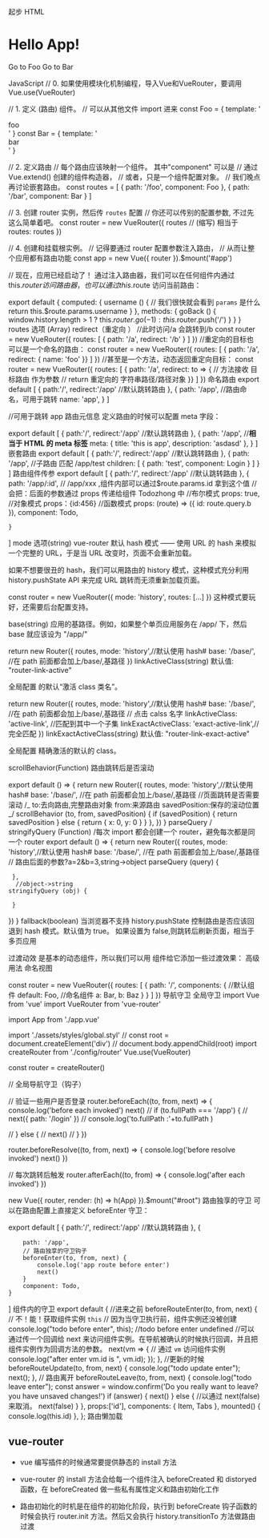 起步
HTML

<script src="https://unpkg.com/vue/dist/vue.js"></script>
<script src="https://unpkg.com/vue-router/dist/vue-router.js"></script>

<div id="app">
  <h1>Hello App!</h1>
  <p>
    <!-- 使用 router-link 组件来导航. -->
    <!-- 通过传入 `to` 属性指定链接. -->
    <!-- <router-link> 默认会被渲染成一个 `<a>` 标签 -->
    <router-link to="/foo">Go to Foo</router-link>
    <router-link to="/bar">Go to Bar</router-link>
  </p>
  <!-- 路由出口 -->
  <!-- 路由匹配到的组件将渲染在这里 n内置组件-->
  <router-view></router-view>
</div>
JavaScript
// 0. 如果使用模块化机制编程，导入Vue和VueRouter，要调用 Vue.use(VueRouter)

// 1. 定义 (路由) 组件。
// 可以从其他文件 import 进来
const Foo = { template: '<div>foo</div>' }
const Bar = { template: '<div>bar</div>' }

// 2. 定义路由
// 每个路由应该映射一个组件。 其中"component" 可以是
// 通过 Vue.extend() 创建的组件构造器，
// 或者，只是一个组件配置对象。
// 我们晚点再讨论嵌套路由。
const routes = [
{ path: '/foo', component: Foo },
{ path: '/bar', component: Bar }
]

// 3. 创建 router 实例，然后传 `routes` 配置
// 你还可以传别的配置参数, 不过先这么简单着吧。
const router = new VueRouter({
routes // (缩写) 相当于 routes: routes
})

// 4. 创建和挂载根实例。
// 记得要通过 router 配置参数注入路由，
// 从而让整个应用都有路由功能
const app = new Vue({
router
}).$mount('#app')

// 现在，应用已经启动了！
通过注入路由器，我们可以在任何组件内通过 this.$router 访问路由器，也可以通过 this.$route 访问当前路由：

export default {
computed: {
username () {
// 我们很快就会看到 `params` 是什么
return this.$route.params.username
}
},
methods: {
goBack () {
window.history.length > 1
? this.$router.go(-1)
: this.$router.push('/')
}
}
}
routes 选项 (Array)
redirect（重定向 ）
//此时访问/a 会跳转到/b
const router = new VueRouter({
routes: [
{ path: '/a', redirect: '/b' }
]
})
//重定向的目标也可以是一个命名的路由：
const router = new VueRouter({
routes: [
{ path: '/a', redirect: { name: 'foo' }}
]
})
//甚至是一个方法，动态返回重定向目标：
const router = new VueRouter({
routes: [
{ path: '/a', redirect: to => {
// 方法接收 目标路由 作为参数
// return 重定向的 字符串路径/路径对象
}}
]
})
命名路由
export default [
{
path:'/',
redirect:'/app' //默认跳转路由
},
{
path: '/app',
//路由命名，可用于跳转
name: 'app',
}
]

//可用于跳转
<router-link :to="{name:'app'}">app</router-link>
路由元信息
定义路由的时候可以配置 meta 字段：

export default [
{
path:'/',
redirect:'/app' //默认跳转路由
},
{
path: '/app',
//**相当于 HTML 的 meta 标签**
meta: {
title: 'this is app',
description: 'asdasd'
},
}
]
嵌套路由
export default [
{
path:'/',
redirect:'/app' //默认跳转路由
},
{
path: '/app',
//子路由 匹配 /app/test
children: [
{
path: 'test',
component: Login
}
]
}
]
路由组件传参
export default [
{
path:'/',
redirect:'/app' //默认跳转路由
},
{
path: '/app/:id', // /app/xxx ,组件内部可以通过$route.params.id 拿到这个值
// 会把：后面的参数通过 props 传递给组件 Todozhong 中
//布尔模式
props: true,
//对象模式
props：{id:456}
//函数模式
props: (route) => ({ id: route.query.b }),
component: Todo,

    }

]
mode 选项(string)
vue-router 默认 hash 模式 —— 使用 URL 的 hash 来模拟一个完整的 URL，于是当 URL 改变时，页面不会重新加载。

如果不想要很丑的 hash，我们可以用路由的 history 模式，这种模式充分利用 history.pushState API 来完成 URL 跳转而无须重新加载页面。

const router = new VueRouter({
mode: 'history',
routes: [...]
})
这种模式要玩好，还需要后台配置支持。

base(string)
应用的基路径。例如，如果整个单页应用服务在 /app/ 下，然后 base 就应该设为 "/app/"

return new Router({
routes,
mode: 'history',//默认使用 hash#
base: '/base/', //在 path 前面都会加上/base/,基路径
})
linkActiveClass(string)
默认值: "router-link-active"

全局配置 <router-link> 的默认“激活 class 类名”。

return new Router({
routes,
mode: 'history',//默认使用 hash#
base: '/base/', //在 path 前面都会加上/base/,基路径
// 点击 calss 名字
linkActiveClass: 'active-link', //匹配到其中一个子集
linkExactActiveClass: 'exact-active-link',//完全匹配
})
linkExactActiveClass(string)
默认值: "router-link-exact-active"

全局配置 <router-link> 精确激活的默认的 class。

scrollBehavior(Function)
路由跳转后是否滚动

export default () => {
return new Router({
routes,
mode: 'history',//默认使用 hash#
base: '/base/', //在 path 前面都会加上/base/,基路径
//页面跳转是否需要滚动
/_
to:去向路由,完整路由对象
from:来源路由
savedPosition:保存的滚动位置
_/
scrollBehavior (to, from, savedPosition) {
if (savedPosition) {
return savedPosition
} else {
return { x: 0, y: 0 }
}
},
})
}
parseQuery / stringifyQuery (Function)
/每次 import 都会创建一个 router，避免每次都是同一个 router
export default () => {
return new Router({
routes,
mode: 'history',//默认使用 hash#
base: '/base/', //在 path 前面都会加上/base/,基路径
// 路由后面的参数?a=2&b=3,string->object
parseQuery (query) {

     },
      //object->string
    stringifyQuery (obj) {

     }

})
}
fallback(boolean)
当浏览器不支持 history.pushState 控制路由是否应该回退到 hash 模式。默认值为 true。
如果设置为 false,则跳转后刷新页面，相当于多页应用

<router-link>
过渡动效
<router-view> 是基本的动态组件，所以我们可以用 <transition> 组件给它添加一些过渡效果：

<transition>
  <router-view></router-view>
</transition>
高级用法
命名视图
<router-view class="view one"></router-view>
<router-view class="view two" name="a"></router-view>
<router-view class="view three" name="b"></router-view>

const router = new VueRouter({
routes: [
{
path: '/',
components: {
//默认组件
default: Foo,
//命名组件
a: Bar,
b: Baz
}
}
]
})
导航守卫
全局守卫
import Vue from 'vue'
import VueRouter from 'vue-router'

import App from './app.vue'

import './assets/styles/global.styl'
// const root = document.createElement('div')
// document.body.appendChild(root)
import createRouter from './config/router'
Vue.use(VueRouter)

const router = createRouter()

// 全局导航守卫（钩子）

// 验证一些用户是否登录
router.beforeEach((to, from, next) => {
console.log('before each invoked')
next()
// if (to.fullPath === '/app') {
// next({ path: '/login' })
// console.log('to.fullPath :'+to.fullPath )

// } else {
// next()
// }
})

router.beforeResolve((to, from, next) => {
console.log('before resolve invoked')
next()
})

// 每次跳转后触发
router.afterEach((to, from) => {
console.log('after each invoked')
})

new Vue({
router,
render: (h) => h(App)
}).$mount("#root")
路由独享的守卫
可以在路由配置上直接定义 beforeEnter 守卫：

export default [
{
path:'/',
redirect:'/app' //默认跳转路由
},
{

        path: '/app',
        // 路由独享的守卫钩子
        beforeEnter(to, from, next) {
            console.log('app route before enter')
            next()
        }
        component: Todo,
    }

]
组件内的守卫
export default {
//进来之前
beforeRouteEnter(to, from, next) {
// 不！能！获取组件实例 `this`
// 因为当守卫执行前，组件实例还没被创建
console.log("todo before enter", this); //todo before enter undefined
//可以通过传一个回调给 next 来访问组件实例。在导航被确认的时候执行回调，并且把组件实例作为回调方法的参数。
next(vm => {
// 通过 `vm` 访问组件实例
console.log("after enter vm.id is ", vm.id);
});
},
//更新的时候
beforeRouteUpdate(to, from, next) {
console.log("todo update enter");
next();
},
// 路由离开
beforeRouteLeave(to, from, next) {
console.log("todo leave enter");
const answer = window.confirm('Do you really want to leave? you have unsaved changes!')
if (answer) {
next()
} else {
//以通过 next(false) 来取消。
next(false)
}
},
props:['id'],
components: {
Item,
Tabs
},
mounted() {
console.log(this.id)
},
};
路由懒加载

## vue-router

- vue 编写插件的时候通常要提供静态的 install 方法

- vue-router 的 install 方法会给每一个组件注入 beforeCreated 和 distoryed 函数，在 beforeCreated 做一些私有属性定义和路由初始化工作

- 路由初始化的时机是在组件的初始化阶段，执行到 beforeCreate 钩子函数的时候会执行 router.init 方法。然后又会执行 history.transitionTo 方法做路由过渡
